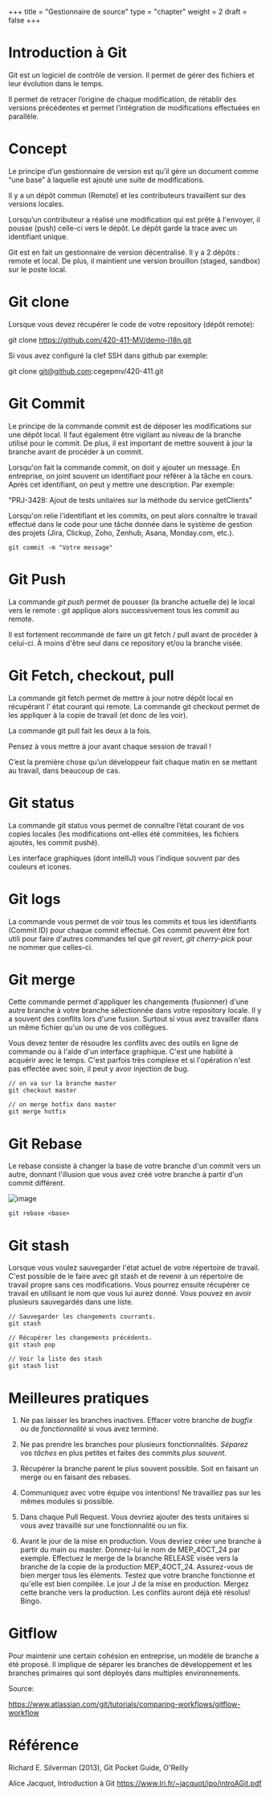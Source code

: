 +++
title = "Gestionnaire de source"
type = "chapter"
weight = 2
draft = false
+++

# Introduction à Git

Git est un logiciel de contrôle de version. Il permet de gérer des fichiers et leur évolution dans le temps. 

Il permet de retracer l’origine de chaque modification, de rétablir des versions
précédentes et permet l’intégration de modifications effectuées en parallèle. 

# Concept

Le principe d’un gestionnaire de version est qu’il gère un document comme “une
base” à laquelle est ajouté une suite de modifications.


Il y a un dépôt commun (Remote) et les contributeurs travaillent sur des versions locales.


Lorsqu’un contributeur a réalisé une modification qui est prête à l'envoyer, il pousse (push) celle-ci vers le dépôt. Le dépôt garde la trace avec un identifiant unique. 

Git est en fait un gestionnaire de version décentralisé. Il y a 2 dépôts : remote et local. De plus, il maintient une version brouillon (staged, sandbox) sur le poste local.


# Git clone

Lorsque vous devez récupérer le code de votre repository (dépôt remote):

   git clone https://github.com/420-411-MV/demo-i18n.git

Si vous avez configuré la clef SSH dans github par exemple:

   git clone git@github.com:cegepmv/420-411.git

# Git Commit

Le principe de la commande commit est de déposer les modifications sur une dépôt local. Il faut également être vigilant au niveau de la branche utilisé pour le commit. De plus, il est important de mettre souvent à jour la branche avant de procéder à un commit. 

Lorsqu'on fait la commande commit, on doit y ajouter un message. En entreprise, on joint souvent un identifiant pour référer à la tâche en cours. Après cet identifiant, on peut y mettre une description. Par exemple:

"PRJ-3428: Ajout de tests unitaires sur la méthode du service getClients"

Lorsqu'on relie l'identifiant et les commits, on peut alors connaître le travail effectué dans le code pour une tâche donnée dans le système de gestion des projets (Jira, Clickup, Zoho, Zenhub, Asana, Monday.com, etc.).

    git commit -m "Votre message"

# Git Push

La commande *git push* permet de pousser (la branche actuelle de) le local vers le
remote : git applique alors successivement tous les commit au remote. 

Il est fortement recommandé de faire un git fetch / pull avant de procéder à celui-ci. À moins d'être seul dans ce repository et/ou la branche visée.

# Git Fetch, checkout, pull

La commande git fetch permet de mettre à jour notre dépôt local en récupérant l’
état courant qui remote. La commande git checkout permet de les appliquer à la
copie de travail (et donc de les voir).

La commande git pull fait les deux à la fois.

Pensez à vous mettre à jour avant chaque session de travail !

C’est la première chose qu’un développeur fait chaque matin en se mettant au
travail, dans beaucoup de cas.

# Git status

La commande git status vous permet de connaître l’état courant de vos copies
locales (les modifications ont-elles été commitées, les fichiers ajoutés, les commit pushé).

Les interface graphiques (dont intelliJ) vous l’indique souvent par des couleurs et
icones. 

# Git logs

La commande vous permet de voir tous les commits et tous les identifiants (Commit ID) pour chaque commit effectué. Ces commit peuvent être fort utili pour faire d'autres commandes tel que *git revert*, *git cherry-pick* pour ne nommer que celles-ci.

# Git merge

Cette commande permet d'appliquer les changements (fusionner) d'une autre branche à votre branche sélectionnée dans votre repository locale. Il y a souvent des conflits lors d'une fusion. Surtout si vous avez travailler dans un même fichier qu'un ou une de vos collègues. 

Vous devez tenter de résoudre les conflits avec des outils en ligne de commande ou à l'aide d'un interface graphique. C'est une habilité à acquérir avec le temps. C'est parfois très complexe et si l'opération n'est pas effectée avec soin, il peut y avoir injection de bug.

    // on va sur la branche master
    git checkout master

    // on merge hotfix dans master
    git merge hotfix

# Git Rebase

Le rebase consiste à changer la base de votre branche d'un commit vers un autre, donnant l'illusion que vous avez créé votre branche à partir d'un commit différent.

 ![image](/images/gitrebase.svg)

    git rebase <base>


# Git stash

Lorsque vous voulez sauvegarder l'état actuel de votre répertoire de travail. C'est possible de le faire avec git stash et de revenir à un répertoire de travail propre sans ces modifications. Vous pourrez ensuite récupérer ce travail en utilisant le nom que vous lui aurez donné. Vous pouvez en avoir plusieurs sauvegardés dans une liste. 

    // Sauvegarder les changements courrants.
    git stash

    // Récupérer les changements précédents.
    git stash pop

    // Voir la liste des stash
    git stash list

# Meilleures pratiques

1. Ne pas laisser les branches inactives. Effacer votre branche de *bugfix* ou de *fonctionnalité* si vous avez terminé.

2. Ne pas prendre les branches pour plusieurs fonctionnalités. *Séparez vos tâches* en plus petites et faites des commits *plus souvent*.

3. Récupérer la branche parent le plus souvent possible. Soit en faisant un merge ou en faisant des rebases.

4. Communiquez avec votre équipe vos intentions! Ne travaillez pas sur les mêmes modules si possible. 

5. Dans chaque Pull Request. Vous devriez ajouter des tests unitaires si vous avez travaillé sur une fonctionnalité ou un fix.

6. Avant le jour de la mise en production. Vous devriez créer une branche à partir du main ou master. Donnez-lui le nom de MEP_4OCT_24 par exemple. Effectuez le merge de la branche RELEASE visée vers la branche de la copie de la production MEP_4OCT_24. Assurez-vous de bien merger tous les éléments. Testez que votre branche fonctionne et qu'elle est bien compilée. Le jour J de la mise en production. Mergez cette branche vers la production. Les conflits auront déjà été résolus! Bingo. 

# Gitflow

Pour maintenir une certain cohésion en entreprise, un modèle de branche a été proposé. Il implique de séparer les branches de développement et les branches primaires qui sont déployés dans multiples environnements.

Source:

https://www.atlassian.com/git/tutorials/comparing-workflows/gitflow-workflow

# Référence

Richard E. Silverman (2013), Git Pocket Guide, O'Reilly

Alice Jacquot, Introduction à Git
https://www.lri.fr/~jacquot/ipo/introAGit.pdf